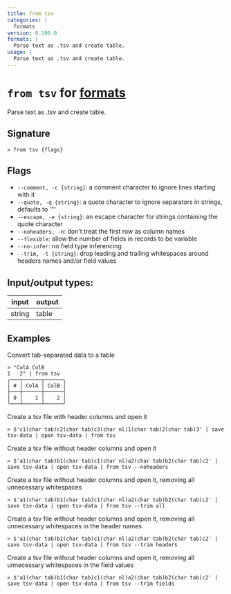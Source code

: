 ```yaml
---
title: from tsv
categories: |
  formats
version: 0.100.0
formats: |
  Parse text as .tsv and create table.
usage: |
  Parse text as .tsv and create table.
---
```

<!-- This file is automatically generated. Please edit the command in https://github.com/nushell/nushell instead. -->

# `from tsv` for [formats](/commands/categories/formats.md)

<div class='command-title'>Parse text as .tsv and create table.</div>

## Signature

```> from tsv {flags} ```

## Flags

 -  `--comment, -c {string}`: a comment character to ignore lines starting with it
 -  `--quote, -q {string}`: a quote character to ignore separators in strings, defaults to '"'
 -  `--escape, -e {string}`: an escape character for strings containing the quote character
 -  `--noheaders, -n`: don't treat the first row as column names
 -  `--flexible`: allow the number of fields in records to be variable
 -  `--no-infer`: no field type inferencing
 -  `--trim, -t {string}`: drop leading and trailing whitespaces around headers names and/or field values


## Input/output types:

| input  | output |
| ------ | ------ |
| string | table  |

## Examples

Convert tab-separated data to a table
```nu
> "ColA	ColB
1	2" | from tsv
╭───┬──────┬──────╮
│ # │ ColA │ ColB │
├───┼──────┼──────┤
│ 0 │    1 │    2 │
╰───┴──────┴──────╯

```

Create a tsv file with header columns and open it
```nu
> $'c1(char tab)c2(char tab)c3(char nl)1(char tab)2(char tab)3' | save tsv-data | open tsv-data | from tsv

```

Create a tsv file without header columns and open it
```nu
> $'a1(char tab)b1(char tab)c1(char nl)a2(char tab)b2(char tab)c2' | save tsv-data | open tsv-data | from tsv --noheaders

```

Create a tsv file without header columns and open it, removing all unnecessary whitespaces
```nu
> $'a1(char tab)b1(char tab)c1(char nl)a2(char tab)b2(char tab)c2' | save tsv-data | open tsv-data | from tsv --trim all

```

Create a tsv file without header columns and open it, removing all unnecessary whitespaces in the header names
```nu
> $'a1(char tab)b1(char tab)c1(char nl)a2(char tab)b2(char tab)c2' | save tsv-data | open tsv-data | from tsv --trim headers

```

Create a tsv file without header columns and open it, removing all unnecessary whitespaces in the field values
```nu
> $'a1(char tab)b1(char tab)c1(char nl)a2(char tab)b2(char tab)c2' | save tsv-data | open tsv-data | from tsv --trim fields

```
